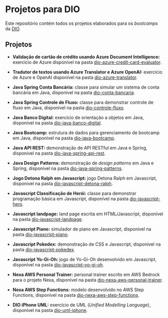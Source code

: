 # Projetos para DIO

Este repositório contém todos os projetos elaborados para os *bootcamps* da [DIO](https://dio.me).

## Projetos

* **Validação de cartão de crédito usando Azure Document Intelligence:** exercício de Azure disponível na pasta [dio-azure-credit-card-evaluator](dio-azure-credit-card-evaluator/).

* **Tradutor de textos usando Azure Translator e Azure OpenAI:** exercício de Azure e OpenAI disponível na pasta [dio-azure-translator](dio-azure-translator/).

* **Java Spring Conta Bancária:** classe para simular um sistema de conta bancária em Java, disponível na pasta [dio-conta-bancaria](dio-conta-bancaria/).

* **Java Spring Controle de Fluxo:** classe para demonstrar controle de fluxo em Java, disponível na pasta [dio-controle-fluxo](dio-controle-fluxo/).

* **Java Banco Digital:** exercício de orientação a objetos em Java, disponível na pasta [dio-java-banco-digital](dio-java-banco-digital/).

* **Java Bootcamp:** estrutura de dados para gerenciamento de bootcamp em Java, disponível na pasta [dio-java-bootcamp](dio-java-bootcamp/).

* **Java API REST:** demonstração de API RESTful em Java e Spring, disponível na pasta [dio-java-spring-api-rest](dio-java-spring-api-rest/).

* **Java Design Patterns:** demonstração de *design patterns* em Java e Spring, disponível na pasta [dio-java-spring-patterns](dio-java-spring-patterns/).

* **Jogo Detona Ralph em Javascript:** jogo Detona Ralph em Javascript, disponível na pasta [dio-javascript-detona-ralph](dio-javascript-detona-ralph/).

* **Javascript Classificação de Herói:** classe para demonstrar programação básica em Javascript, disponível na pasta [dio-javascript-hero](dio-javascript-hero/).

* **Javascript landpage:** land page escrita em HTML/Javascript, disponível na pasta [dio-javascript-landpage](dio-javascript-landpage/).

* **Javascript Piano:** simulador de piano em Javascript, disponível na pasta [dio-javascript-piano](dio-javascript-piano/).

* **Javascript Pokedex:** demonstração de CSS e Javascript, disponível na pasta [dio-javascript-pokedex](dio-javascript-pokedex/).

* **Javascript Yo-Gi-Oh:** jogo de Yo-Gi-Oh desenvolvido em Javascript, disponível na pasta [dio-javascript-yo-gi-oh](dio-javascript-yo-gi-oh/).

* **Nexa AWS Personal Trainer:** personal trainer escrito em AWS Bedrock para o projeto Nexa, disponível na pasta [dio-nexa-aws-personal-trainer](dio-nexa-aws-personal-trainer/).

* **Nexa AWS Step Functions:** modelo desenvolvido no AWS Step Functions, disponível na pasta [dio-nexa-aws-step-functions](dio-nexa-aws-step-functions).

* **DIO iPhone UML:** exercício de UML (*Unified Modelling Language*), disponível na pasta [dio-uml-iphone](dio-uml-iphone/).
